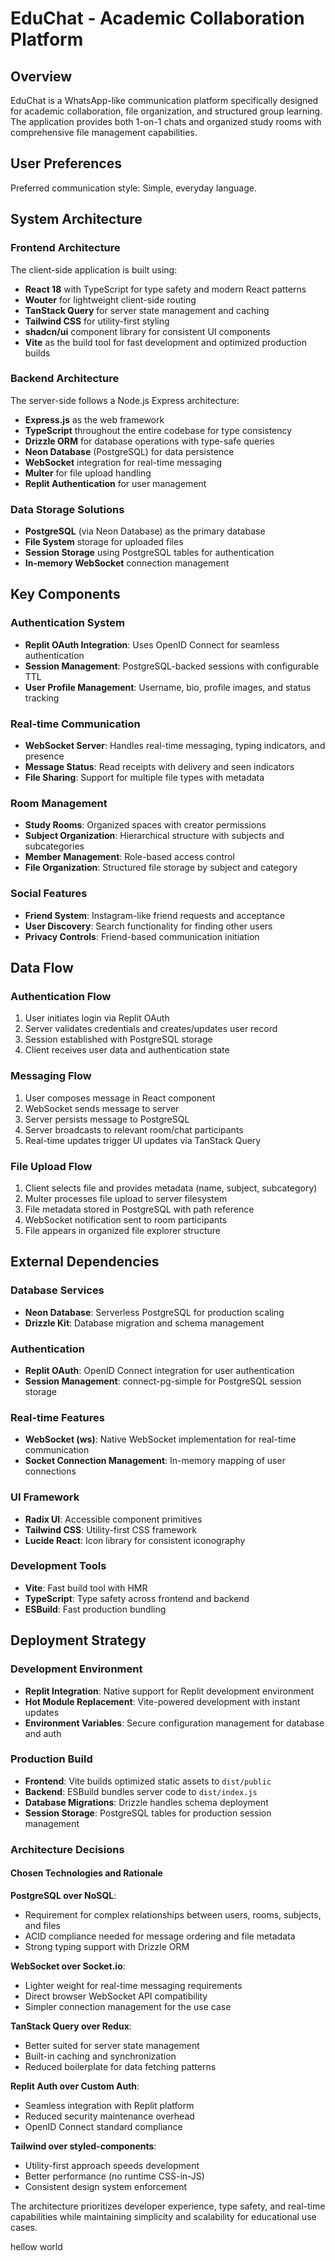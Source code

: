 # EduChat - Academic Collaboration Platform

## Overview

EduChat is a WhatsApp-like communication platform specifically designed for academic collaboration, file organization, and structured group learning. The application provides both 1-on-1 chats and organized study rooms with comprehensive file management capabilities.

## User Preferences

Preferred communication style: Simple, everyday language.

## System Architecture

### Frontend Architecture
The client-side application is built using:
- **React 18** with TypeScript for type safety and modern React patterns
- **Wouter** for lightweight client-side routing
- **TanStack Query** for server state management and caching
- **Tailwind CSS** for utility-first styling
- **shadcn/ui** component library for consistent UI components
- **Vite** as the build tool for fast development and optimized production builds

### Backend Architecture
The server-side follows a Node.js Express architecture:
- **Express.js** as the web framework
- **TypeScript** throughout the entire codebase for type consistency
- **Drizzle ORM** for database operations with type-safe queries
- **Neon Database** (PostgreSQL) for data persistence
- **WebSocket** integration for real-time messaging
- **Multer** for file upload handling
- **Replit Authentication** for user management

### Data Storage Solutions
- **PostgreSQL** (via Neon Database) as the primary database
- **File System** storage for uploaded files
- **Session Storage** using PostgreSQL tables for authentication
- **In-memory WebSocket** connection management

## Key Components

### Authentication System
- **Replit OAuth Integration**: Uses OpenID Connect for seamless authentication
- **Session Management**: PostgreSQL-backed sessions with configurable TTL
- **User Profile Management**: Username, bio, profile images, and status tracking

### Real-time Communication
- **WebSocket Server**: Handles real-time messaging, typing indicators, and presence
- **Message Status**: Read receipts with delivery and seen indicators
- **File Sharing**: Support for multiple file types with metadata

### Room Management
- **Study Rooms**: Organized spaces with creator permissions
- **Subject Organization**: Hierarchical structure with subjects and subcategories
- **Member Management**: Role-based access control
- **File Organization**: Structured file storage by subject and category

### Social Features
- **Friend System**: Instagram-like friend requests and acceptance
- **User Discovery**: Search functionality for finding other users
- **Privacy Controls**: Friend-based communication initiation

## Data Flow

### Authentication Flow
1. User initiates login via Replit OAuth
2. Server validates credentials and creates/updates user record
3. Session established with PostgreSQL storage
4. Client receives user data and authentication state

### Messaging Flow
1. User composes message in React component
2. WebSocket sends message to server
3. Server persists message to PostgreSQL
4. Server broadcasts to relevant room/chat participants
5. Real-time updates trigger UI updates via TanStack Query

### File Upload Flow
1. Client selects file and provides metadata (name, subject, subcategory)
2. Multer processes file upload to server filesystem
3. File metadata stored in PostgreSQL with path reference
4. WebSocket notification sent to room participants
5. File appears in organized file explorer structure

## External Dependencies

### Database Services
- **Neon Database**: Serverless PostgreSQL for production scaling
- **Drizzle Kit**: Database migration and schema management

### Authentication
- **Replit OAuth**: OpenID Connect integration for user authentication
- **Session Management**: connect-pg-simple for PostgreSQL session storage

### Real-time Features
- **WebSocket (ws)**: Native WebSocket implementation for real-time communication
- **Socket Connection Management**: In-memory mapping of user connections

### UI Framework
- **Radix UI**: Accessible component primitives
- **Tailwind CSS**: Utility-first CSS framework
- **Lucide React**: Icon library for consistent iconography

### Development Tools
- **Vite**: Fast build tool with HMR
- **TypeScript**: Type safety across frontend and backend
- **ESBuild**: Fast production bundling

## Deployment Strategy

### Development Environment
- **Replit Integration**: Native support for Replit development environment
- **Hot Module Replacement**: Vite-powered development with instant updates
- **Environment Variables**: Secure configuration management for database and auth

### Production Build
- **Frontend**: Vite builds optimized static assets to `dist/public`
- **Backend**: ESBuild bundles server code to `dist/index.js`
- **Database Migrations**: Drizzle handles schema deployment
- **Session Storage**: PostgreSQL tables for production session management

### Architecture Decisions

#### Chosen Technologies and Rationale

**PostgreSQL over NoSQL**: 
- Requirement for complex relationships between users, rooms, subjects, and files
- ACID compliance needed for message ordering and file metadata
- Strong typing support with Drizzle ORM

**WebSocket over Socket.io**:
- Lighter weight for real-time messaging requirements
- Direct browser WebSocket API compatibility
- Simpler connection management for the use case

**TanStack Query over Redux**:
- Better suited for server state management
- Built-in caching and synchronization
- Reduced boilerplate for data fetching patterns

**Replit Auth over Custom Auth**:
- Seamless integration with Replit platform
- Reduced security maintenance overhead
- OpenID Connect standard compliance

**Tailwind over styled-components**:
- Utility-first approach speeds development
- Better performance (no runtime CSS-in-JS)
- Consistent design system enforcement

The architecture prioritizes developer experience, type safety, and real-time capabilities while maintaining simplicity and scalability for educational use cases.

hellow world